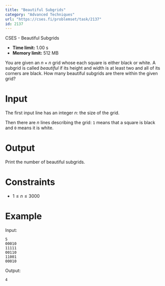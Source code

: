 ```yaml
---
title: "Beautiful Subgrids"
category: "Advanced Techniques"
url: "https://cses.fi/problemset/task/2137"
id: 2137
---
```


CSES - Beautiful Subgrids

  * **Time limit:** 1.00 s
  * **Memory limit:** 512 MB

You are given an $n \times n$ grid whose each square is either black or white.
A subgrid is called _beautiful_ if its height and width is at least two and
all of its corners are black. How many beautiful subgrids are there within the
given grid?

# Input

The first input line has an integer $n$: the size of the grid.

Then there are $n$ lines describing the grid: `1` means that a square is black
and `0` means it is white.

# Output

Print the number of beautiful subgrids.

# Constraints

  * $1 \le n \le 3000$

# Example

Input:

    
    
    5
    00010
    11111
    00110
    11001
    00010
    

Output:

    
    
    4
    

